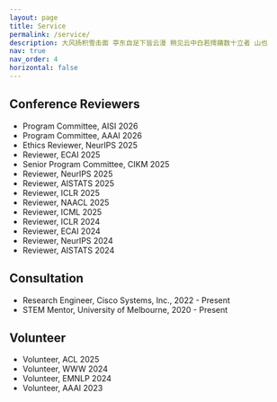 ```yaml
---
layout: page
title: Service
permalink: /service/
description: 大风扬积雪击面 亭东自足下皆云漫 稍见云中白若摴蒱数十立者 山也
nav: true
nav_order: 4
horizontal: false
---
```


## Conference Reviewers

- Program Committee, AISI 2026
- Program Committee, AAAI 2026
- Ethics Reviewer, NeurIPS 2025
- Reviewer, ECAI 2025
- Senior Program Committee, CIKM 2025 
- Reviewer, NeurIPS 2025
- Reviewer, AISTATS 2025
- Reviewer, ICLR 2025
- Reviewer, NAACL 2025
- Reviewer, ICML 2025
- Reviewer, ICLR 2024
- Reviewer, ECAI 2024
- Reviewer, NeurIPS 2024
- Reviewer, AISTATS 2024

## Consultation

- Research Engineer, Cisco Systems, Inc., 2022 - Present
- STEM Mentor, University of Melbourne, 2020 - Present

## Volunteer

- Volunteer, ACL 2025
- Volunteer, WWW 2024
- Volunteer, EMNLP 2024
- Volunteer, AAAI 2023
